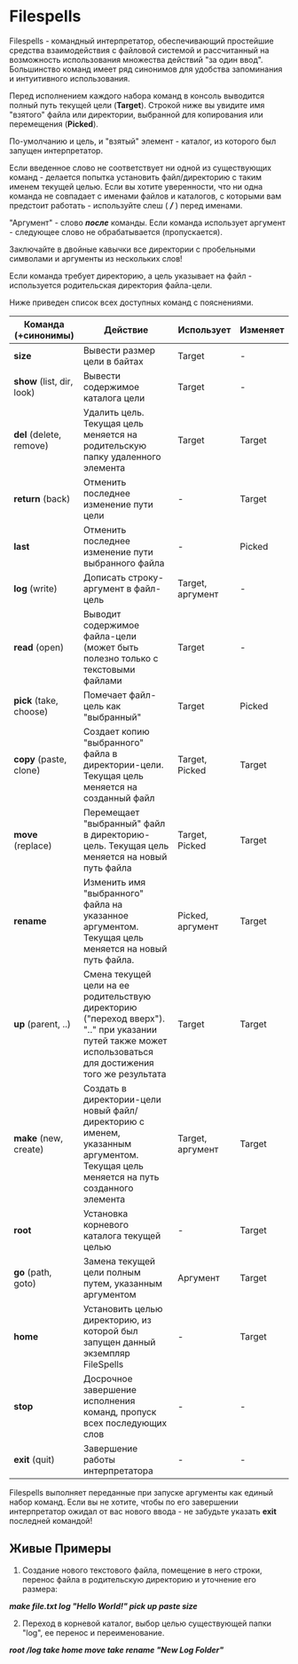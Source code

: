 # Filespells
Filespells - командный интерпретатор, обеспечивающий простейшие средства взаимодействия с файловой системой и рассчитанный на возможность использования множества действий "за один ввод". Большинство команд имеет ряд синонимов для удобства запоминания и интуитивного использования.

Перед исполнением каждого набора команд в консоль выводится полный путь текущей цели (**Target**).
Строкой ниже вы увидите имя "взятого" файла или директории, выбранной для копирования или перемещения (**Picked**).

По-умолчанию и цель, и "взятый" элемент - каталог, из которого был запущен интерпретатор.

Если введенное слово не соответствует ни одной из существующих команд - делается попытка установить файл/директорию с таким именем текущей целью. Если вы хотите уверенности, что ни одна команда не совпадает с именами файлов и каталогов, с которыми вам предстоит работать - используйте слеш ( ***/*** ) перед именами.

"Аргумент" - слово ***после*** команды. Если команда использует аргумент - следующее слово не обрабатывается (пропускается).

Заключайте в двойные кавычки все директории с пробельными символами и аргументы из нескольких слов!

Если команда требует директорию, а цель указывает на файл - используется родительская директория файла-цели.

Ниже приведен список всех доступных команд с пояснениями.

Команда (+синонимы)      |                        Действие                    |    Использует     |  Изменяет
-------------------------|----------------------------------------------------|-------------------|-----------
**size**                 | Вывести размер цели в байтах                       | Target            | -
**show** (list, dir, look) | Вывести содержимое каталога цели                   | Target            | -
**del** (delete, remove) | Удалить цель. Текущая цель меняется на родительскую папку удаленного элемента | Target   | Target
**return** (back)        | Отменить последнее изменение пути цели             | -                 | Target
**last**                 | Отменить последнее изменение пути выбранного файла | -                 | Picked
**log** (write)          | Дописать строку-аргумент в файл-цель                        | Target, аргумент  | -
**read** (open)          | Выводит содержимое файла-цели (может быть полезно только с текстовыми файлами | Target | -
**pick** (take, choose)  | Помечает файл-цель как "выбранный"                 | Target            | Picked
**copy** (paste, clone)  | Создает копию "выбранного" файла в директории-цели. Текущая цель меняется на созданный файл | Target, Picked            | Target
**move** (replace)       | Перемещает "выбранный" файл в директорию-цель. Текущая цель меняется на новый путь файла | Target, Picked            | Target
**rename**               | Изменить имя "выбранного" файла на указанное аргументом. Текущая цель меняется на новый путь файла. | Picked, аргумент | Target
**up** (parent, ..)      | Смена текущей цели на ее родительствую директорию ("переход вверх"). ".." при указании путей также может использоваться для достижения того же результата | Target         | Target
**make** (new, create)   | Создать в директории-цели новый файл/директорию с именем, указанным аргументом. Текущая цель меняется на путь созданного элемента | Target, аргумент | Target
**root**                 | Установка корневого каталога текущей целью | -            | Target
**go** (path, goto)      | Замена текущей цели полным путем, указанным аргументом | Аргумент | Target
**home**       | Установить целью директорию, из которой был запущен данный экземпляр FileSpells | -   | Target
**stop**                 | Досрочное завершение исполнения команд, пропуск всех последующих слов | -            | -
**exit** (quit)          | Завершение работы интерпретатора | -            | -

Filespells выполняет переданные при запуске аргументы как единый набор команд. Если вы не хотите, чтобы по его завершении интерпретатор ожидал от вас нового ввода - не забудьте указать **exit** последней командой!

## Живые Примеры

1. Создание нового текстового файла, помещение в него строки, перенос файла в родительскую директорию и уточнение его размера:

***make file.txt log "Hello World!" pick up paste size***

2. Переход в корневой каталог, выбор целью существующей папки "log", ее перенос и переименование.

***root /log take home move take rename "New Log Folder"***


